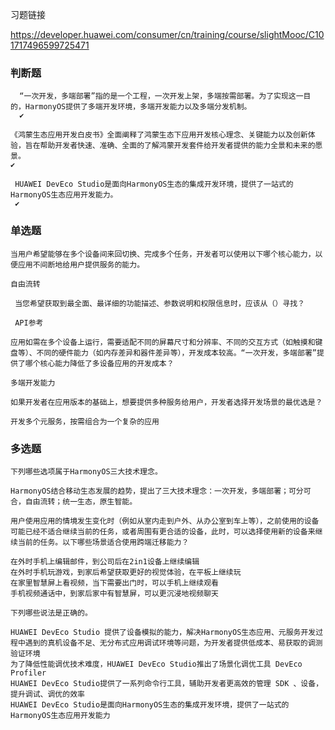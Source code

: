 习题链接

https://developer.huawei.com/consumer/cn/training/course/slightMooc/C101717496599725471



### 判断题

```
  “一次开发，多端部署”指的是一个工程，一次开发上架，多端按需部署。为了实现这一目的，HarmonyOS提供了多端开发环境，多端开发能力以及多端分发机制。 
  ✔
```

```
《鸿蒙生态应用开发白皮书》全面阐释了鸿蒙生态下应用开发核心理念、关键能力以及创新体验，旨在帮助开发者快速、准确、全面的了解鸿蒙开发套件给开发者提供的能力全景和未来的愿景。
✔
```

```
 HUAWEI DevEco Studio是面向HarmonyOS生态的集成开发环境，提供了一站式的HarmonyOS生态应用开发能力。
 ✔
```



### 单选题

```
当用户希望能够在多个设备间来回切换、完成多个任务，开发者可以使用以下哪个核心能力，以便应用不间断地给用户提供服务的能力。

自由流转
```



```
 当您希望获取到最全面、最详细的功能描述、参数说明和权限信息时，应该从（）寻找？
 
 API参考
```



```
应用如需在多个设备上运行，需要适配不同的屏幕尺寸和分辨率、不同的交互方式（如触摸和键盘等）、不同的硬件能力（如内存差异和器件差异等），开发成本较高。“一次开发，多端部署”提供了哪个核心能力降低了多设备应用的开发成本？

多端开发能力
```



```
如果开发者在应用版本的基础上，想要提供多种服务给用户，开发者选择开发场景的最优选是？

开发多个元服务，按需组合为一个复杂的应用
```



### 多选题

```
下列哪些选项属于HarmonyOS三大技术理念。

HarmonyOS结合移动生态发展的趋势，提出了三大技术理念：一次开发，多端部署；可分可合，自由流转；统一生态，原生智能。
```



```
用户使用应用的情境发生变化时（例如从室内走到户外、从办公室到车上等），之前使用的设备可能已经不适合继续当前的任务，或者周围有更合适的设备，此时，可以选择使用新的设备来继续当前的任务。以下哪些场景适合使用跨端迁移能力？

在外时手机上编辑邮件，到公司后在2in1设备上继续编辑
在外时手机玩游戏，到家后希望获取更好的视觉体验，在平板上继续玩
在家里智慧屏上看视频，当下需要出门时，可以手机上继续观看
手机视频通话中，到家后家中有智慧屏，可以更沉浸地视频聊天
```



```
下列哪些说法是正确的。

HUAWEI DevEco Studio 提供了设备模拟的能力，解决HarmonyOS生态应用、元服务开发过程中遇到的真机设备不足、无分布式应用调试环境等问题，为开发者提供低成本、易获取的调测验证环境
为了降低性能调优技术难度，HUAWEI DevEco Studio推出了场景化调优工具 DevEco Profiler
HUAWEI DevEco Studio提供了一系列命令行工具，辅助开发者更高效的管理 SDK 、设备，提升调试、调优的效率
HUAWEI DevEco Studio是面向HarmonyOS生态的集成开发环境，提供了一站式的HarmonyOS生态应用开发能力
```

